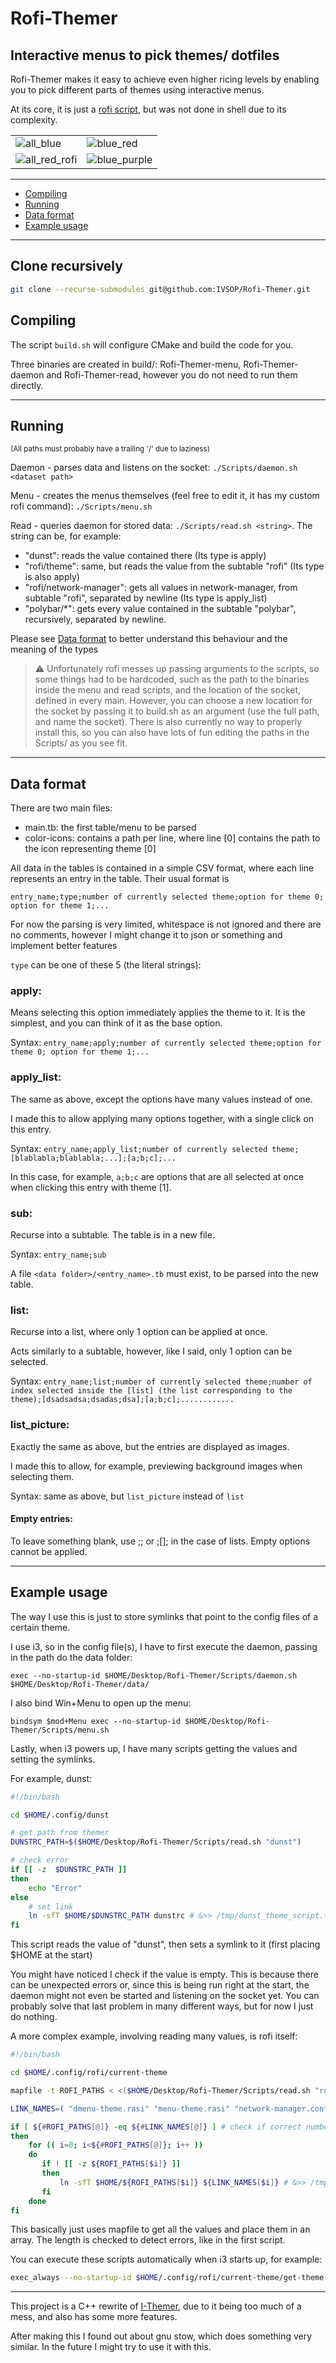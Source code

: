 # Rofi-Themer

## Interactive menus to pick themes/ dotfiles

Rofi-Themer makes it easy to achieve even higher ricing levels by enabling you to pick different parts of themes using interactive menus.

At its core, it is just a [rofi script](https://davatorium.github.io/rofi/1.7.5/rofi-script.5/), but was not done in shell due to its complexity.

| | |
| ---------------------- | ---------------------- |
| ![all_blue](https://github.com/IVSOP/Rofi-Themer/assets/108223142/a820697f-19f2-45a8-a84e-277be13240b6) | ![blue_red](https://github.com/IVSOP/Rofi-Themer/assets/108223142/87990464-cb70-4690-8311-b39177de9ddb) |
| ![all_red_rofi](https://github.com/IVSOP/Rofi-Themer/assets/108223142/58f00850-9b7f-41a6-8eb4-35617af82c21) | ![blue_purple](https://github.com/IVSOP/Rofi-Themer/assets/108223142/0646a6ff-31d7-4de0-ac81-26bd6f8589db) |


*******
- [Compiling](#Compiling)
- [Running](#Running)
- [Data format](#Data_format)
- [Example usage](#Example_usage)
*******

## Clone recursively
```bash
git clone --recurse-submodules git@github.com:IVSOP/Rofi-Themer.git
```

<div id="Compiling"/>

## Compiling

The script `build.sh` will configure CMake and build the code for you.

Three binaries are created in build/: Rofi-Themer-menu, Rofi-Themer-daemon and Rofi-Themer-read, however you do not need to run them directly.

*******

<div id="Running"/>

## Running

<sup>(All paths must probably have a trailing '/' due to laziness)</sup>

Daemon - parses data and listens on the socket: `./Scripts/daemon.sh <dataset path>`

Menu - creates the menus themselves (feel free to edit it, it has my custom rofi command): `./Scripts/menu.sh`

Read - queries daemon for stored data: `./Scripts/read.sh <string>`. The string can be, for example:
- "dunst": reads the value contained there (Its type is apply)
- "rofi/theme": same, but reads the value from the subtable "rofi" (Its type is also apply)
- "rofi/network-manager": gets all values in network-manager, from subtable "rofi", separated by newline (Its type is apply_list)
- "polybar/*": gets every value contained in the subtable "polybar", recursively, separated by newline.

Please see [Data format](#Data_format) to better understand this behaviour and the meaning of the types


> :warning: Unfortunately rofi messes up passing arguments to the scripts, so some things had to be hardcoded, such as the path to the binaries inside the menu and read scripts, and the location of the socket, defined in every main. However, you can choose a new location for the socket by passing it to build.sh as an argument (use the full path, and name the socket).
> There is also currently no way to properly install this, so you can also have lots of fun editing the paths in the Scripts/ as you see fit.

*******

<div id="Data_format"/>

## Data format

There are two main files:
- main.tb: the first table/menu to be parsed
- color-icons: contains a path per line, where line [0] contains the path to the icon representing theme [0]

All data in the tables is contained in a simple CSV format, where each line represents an entry in the table. Their usual format is 

```
entry_name;type;number of currently selected theme;option for theme 0; option for theme 1;...
```

For now the parsing is very limited, whitespace is not ignored and there are no comments, however I might change it to json or something and implement better features

`type` can be one of these 5 (the literal strings):

### apply:

Means selecting this option immediately applies the theme to it. It is the simplest, and you can think of it as the base option.

Syntax: `entry_name;apply;number of currently selected theme;option for theme 0; option for theme 1;...`

### apply_list:

The same as above, except the options have many values instead of one.

I made this to allow applying many options together, with a single click on this entry.

Syntax: `entry_name;apply_list;number of currently selected theme;[blablabla;blablabla;...];[a;b;c];...`

In this case, for example, `a;b;c` are options that are all selected at once when clicking this entry with theme [1].

### sub:

Recurse into a subtable. The table is in a new file.

Syntax: `entry_name;sub`

A file `<data folder>/<entry_name>.tb` must exist, to be parsed into the new table.

### list:

Recurse into a list, where only 1 option can be applied at once.

Acts similarly to a subtable, however, like I said, only 1 option can be selected.

Syntax: `entry_name;list;number of currently selected theme;number of index selected inside the [list] (the list corresponding to the theme);[dsadsadsa;dsadas;dsa];[a;b;c];............`

### list_picture:

Exactly the same as above, but the entries are displayed as images.

I made this to allow, for example, previewing background images when selecting them.

Syntax: same as above, but `list_picture` instead of `list`


#### Empty entries:

To leave something blank, use ;; or ;[]; in the case of lists. Empty options cannot be applied.

*******

<div id="Example_usage">

## Example usage

The way I use this is just to store symlinks that point to the config files of a certain theme.

I use i3, so in the config file(s), I have to first execute the daemon, passing in the path do the data folder:

```
exec --no-startup-id $HOME/Desktop/Rofi-Themer/Scripts/daemon.sh $HOME/Desktop/Rofi-Themer/data/
```

I also bind Win+Menu to open up the menu:

```
bindsym $mod+Menu exec --no-startup-id $HOME/Desktop/Rofi-Themer/Scripts/menu.sh
```

Lastly, when i3 powers up, I have many scripts getting the values and setting the symlinks.

For example, dunst:
```bash
#!/bin/bash

cd $HOME/.config/dunst

# get path from themer
DUNSTRC_PATH=$($HOME/Desktop/Rofi-Themer/Scripts/read.sh "dunst")

# check error
if [[ -z  $DUNSTRC_PATH ]]
then
	echo "Error"
else
	# set link
    ln -sfT $HOME/$DUNSTRC_PATH dunstrc # &>> /tmp/dunst_theme_script.txt
fi
```

This script reads the value of "dunst", then sets a symlink to it (first placing $HOME at the start)

You might have noticed I check if the value is empty. This is because there can be unexpected errors or, since this is being run right at the start, the daemon might not even be started and listening on the socket yet. You can probably solve that last problem in many different ways, but for now I just do nothing.

A more complex example, involving reading many values, is rofi itself:
```bash
#!/bin/bash

cd $HOME/.config/rofi/current-theme

mapfile -t ROFI_PATHS < <($HOME/Desktop/Rofi-Themer/Scripts/read.sh "rofi/*")

LINK_NAMES=( "dmenu-theme.rasi" "menu-theme.rasi" "network-manager.conf" "network-manager.rasi" "theme.rasi" )

if [ ${#ROFI_PATHS[@]} -eq ${#LINK_NAMES[@]} ] # check if correct number of data was received
then
	for (( i=0; i<${#ROFI_PATHS[@]}; i++ ))
	do
	   if ! [[ -z ${ROFI_PATHS[$i]} ]]
	   then
	       ln -sfT $HOME/${ROFI_PATHS[$i]} ${LINK_NAMES[$i]} # &>> /tmp/rofi_theme_script.txt
	   fi
	done
fi
```

This basically just uses mapfile to get all the values and place them in an array. The length is checked to detect errors, like in the first script.

You can execute these scripts automatically when i3 starts up, for example:
```bash
exec_always --no-startup-id $HOME/.config/rofi/current-theme/get-theme.sh
```

*******

This project is a C++ rewrite of [I-Themer](https://github.com/IVSOP/I-Themer), due to it being too much of a mess, and also has some more features.

After making this I found out about gnu stow, which does something very similar. In the future I might try to use it with this.

